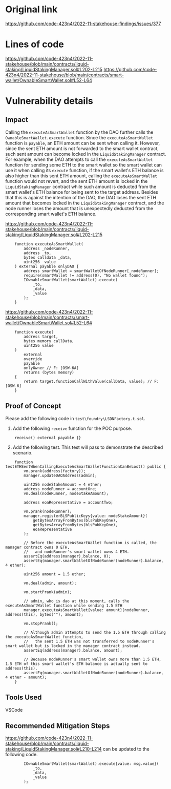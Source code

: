 # Original link
https://github.com/code-423n4/2022-11-stakehouse-findings/issues/377
# Lines of code

https://github.com/code-423n4/2022-11-stakehouse/blob/main/contracts/liquid-staking/LiquidStakingManager.sol#L202-L215
https://github.com/code-423n4/2022-11-stakehouse/blob/main/contracts/smart-wallet/OwnableSmartWallet.sol#L52-L64


# Vulnerability details

## Impact
Calling the `executeAsSmartWallet` function by the DAO further calls the `OwnableSmartWallet.execute` function. Since the `executeAsSmartWallet` function is `payable`, an ETH amount can be sent when calling it. However, since the sent ETH amount is not forwarded to the smart wallet contract, such sent amount can become locked in the `LiquidStakingManager` contract. For example, when the DAO attempts to call the `executeAsSmartWallet` function for sending some ETH to the smart wallet so the smart wallet can use it when calling its `execute` function, if the smart wallet's ETH balance is also higher than this sent ETH amount, calling the `executeAsSmartWallet` function would not revert, and the sent ETH amount is locked in the `LiquidStakingManager` contract while such amount is deducted from the smart wallet's ETH balance for being sent to the target address. Besides that this is against the intention of the DAO, the DAO loses the sent ETH amount that becomes locked in the `LiquidStakingManager` contract, and the node runner loses the amount that is unexpectedly deducted from the corresponding smart wallet's ETH balance.

https://github.com/code-423n4/2022-11-stakehouse/blob/main/contracts/liquid-staking/LiquidStakingManager.sol#L202-L215
```solidity
    function executeAsSmartWallet(
        address _nodeRunner,
        address _to,
        bytes calldata _data,
        uint256 _value
    ) external payable onlyDAO {
        address smartWallet = smartWalletOfNodeRunner[_nodeRunner];
        require(smartWallet != address(0), "No wallet found");
        IOwnableSmartWallet(smartWallet).execute(
            _to,
            _data,
            _value
        );
    }
```

https://github.com/code-423n4/2022-11-stakehouse/blob/main/contracts/smart-wallet/OwnableSmartWallet.sol#L52-L64
```solidity
    function execute(
        address target,
        bytes memory callData,
        uint256 value
    )
        external
        override
        payable
        onlyOwner // F: [OSW-6A]
        returns (bytes memory)
    {
        return target.functionCallWithValue(callData, value); // F: [OSW-6]
    }
```

## Proof of Concept
Please add the following code in `test\foundry\LSDNFactory.t.sol`.

1. Add the following `receive` function for the POC purpose.
```solidity
    receive() external payable {}
```

2. Add the following test. This test will pass to demonstrate the described scenario.
```solidity
    function testETHSentWhenCallingExecuteAsSmartWalletFunctionCanBeLost() public {
        vm.prank(address(factory));
        manager.updateDAOAddress(admin);

        uint256 nodeStakeAmount = 4 ether;
        address nodeRunner = accountOne;
        vm.deal(nodeRunner, nodeStakeAmount);

        address eoaRepresentative = accountTwo;

        vm.prank(nodeRunner);
        manager.registerBLSPublicKeys{value: nodeStakeAmount}(
            getBytesArrayFromBytes(blsPubKeyOne),
            getBytesArrayFromBytes(blsPubKeyOne),
            eoaRepresentative
        );

        // Before the executeAsSmartWallet function is called, the manager contract owns 0 ETH,
        //   and nodeRunner's smart wallet owns 4 ETH. 
        assertEq(address(manager).balance, 0);
        assertEq(manager.smartWalletOfNodeRunner(nodeRunner).balance, 4 ether);

        uint256 amount = 1.5 ether;

        vm.deal(admin, amount);

        vm.startPrank(admin);

        // admin, who is dao at this moment, calls the executeAsSmartWallet function while sending 1.5 ETH
        manager.executeAsSmartWallet{value: amount}(nodeRunner, address(this), bytes(""), amount);

        vm.stopPrank();

        // Although admin attempts to send the 1.5 ETH through calling the executeAsSmartWallet function,
        //   the sent 1.5 ETH was not transferred to nodeRunner's smart wallet but is locked in the manager contract instead.
        assertEq(address(manager).balance, amount);

        // Because nodeRunner's smart wallet owns more than 1.5 ETH, 1.5 ETH of this smart wallet's ETH balance is actually sent to address(this).
        assertEq(manager.smartWalletOfNodeRunner(nodeRunner).balance, 4 ether - amount);
    }
```

## Tools Used
VSCode

## Recommended Mitigation Steps
https://github.com/code-423n4/2022-11-stakehouse/blob/main/contracts/liquid-staking/LiquidStakingManager.sol#L210-L214 can be updated to the following code.

```solidity
        IOwnableSmartWallet(smartWallet).execute{value: msg.value}(
            _to,
            _data,
            _value
        );
```